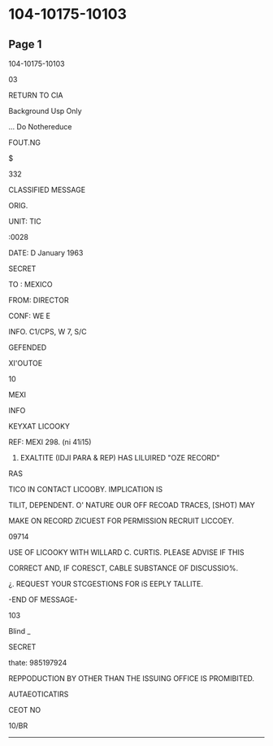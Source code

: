 # 104-10175-10103

## Page 1

104-10175-10103

03

RETURN TO CIA

Background Usp Only

... Do Nothereduce

FOUT.NG

$

332

CLASSIFIED MESSAGE

ORIG.

UNIT: TIC

:0028

DATE: D January 1963

SECRET

TO : MEXICO

FROM: DIRECTOR

CONF: WE E

INFO. C1/CPS, W 7, S/C

GEFENDED

XI'OUTOE

10

MEXI

INFO

KEYXAT LICOOKY

REF: MEXI 298. (ni 41i15)

1. EXALTITE (IDJI PARA & REP) HAS LILUIRED "OZE RECORD"

RAS

TICO IN CONTACT LICOOBY. IMPLICATION IS

TILIT, DEPENDENT. O' NATURE OUR OFF RECOAD TRACES, [SHOT) MAY

MAKE ON RECORD ZICUEST FOR PERMISSION RECRUIT LICCOEY.

09714

USE OF LICOOKY WITH WILLARD C. CURTIS. PLEASE ADVISE IF THIS

CORRECT AND, IF CORESCT, CABLE SUBSTANCE OF DISCUSSIO%.

¿. REQUEST YOUR STCGESTIONS FOR iS EEPLY TALLITE.

-END OF MESSAGE-

103

Blind _

SECRET

thate: 985197924

REPPODUCTION BY OTHER THAN THE ISSUING OFFICE IS PROMIBITED.

AUTAEOTICATIRS

CEOT NO

10/BR

---

